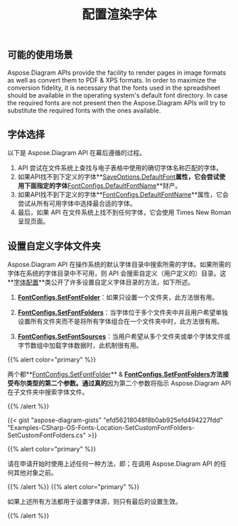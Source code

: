 ﻿---
title: 配置渲染字体
type: docs
weight: 10
url: /zh/net/configuring-fonts-for-rendering/
---
## **可能的使用场景**

Aspose.Diagram APIs provide the facility to render pages in image formats as well as convert them to PDF & XPS formats. In order to maximize the conversion fidelity, it is necessary that the fonts used in the spreadsheet should be available in the operating system's default font directory. In case the required fonts are not present then the Aspose.Diagram APIs will try to substitute the required fonts with the ones available.

## **字体选择**

以下是 Aspose.Diagram API 在幕后遵循的过程。

1. API 尝试在文件系统上查找与电子表格中使用的确切字体名称匹配的字体。
1. 如果API找不到下定义的字体**[SaveOptions.DefaultFont](https://reference.aspose.com/diagram/net/aspose.diagram.saving/saveoptions/defaultfont/)**属性，它会尝试使用下面指定的字体**[FontConfigs.DefaultFontName](https://reference.aspose.com/diagram/net/aspose.diagram/fontconfigs/defaultfontname/)**财产。
1. 如果API找不到下定义的字体**[FontConfigs.DefaultFontName](https://reference.aspose.com/diagram/net/aspose.diagram/fontconfigs/defaultfontname/)**属性，它会尝试从所有可用字体中选择最合适的字体。
1. 最后，如果 API 在文件系统上找不到任何字体，它会使用 Times New Roman 呈现页面。

## **设置自定义字体文件夹**

Aspose.Diagram API 在操作系统的默认字体目录中搜索所需的字体。如果所需的字体在系统的字体目录中不可用，则 API 会搜索自定义（用户定义的）目录。这**[字体配置](https://reference.aspose.com/diagram/net/aspose.diagram/fontconfigs/)**类公开了许多设置自定义字体目录的方法，如下所述。

1. **[FontConfigs.SetFontFolder](https://reference.aspose.com/diagram/net/aspose.diagram/fontconfigs/setfontfolder/)**：如果只设置一个文件夹，此方法很有用。

1. **[FontConfigs.SetFontFolders](https://reference.aspose.com/diagram/net/aspose.diagram/fontconfigs/setfontfolders/)**：当字体位于多个文件夹中并且用户希望单独设置所有文件夹而不是将所有字体组合在一个文件夹中时，此方法很有用。
1. **[FontConfigs.SetFontSources](https://reference.aspose.com/diagram/net/aspose.diagram/fontconfigs/setfontsources/)**：当用户希望从多个文件夹或单个字体文件或字节数组中加载字体数据时，此机制很有用。

{{% alert color="primary" %}}

两个都**[FontConfigs.SetFontFolder](https://reference.aspose.com/diagram/net/aspose.diagram/fontconfigs/setfontfolder/)** & **[FontConfigs.SetFontFolders](https://reference.aspose.com/diagram/net/aspose.diagram/fontconfigs/setfontfolders/)**方法接受布尔类型的第二个参数。通过**真的**因为第二个参数将指示 Aspose.Diagram API 在子文件夹中搜索字体文件。

{{% /alert %}}

{{< gist "aspose-diagram-gists" "efd56218048f8b0ab925efd494227fdd" "Examples-CSharp-OS-Fonts-Location-SetCustomFontFolders-SetCustomFontFolders.cs" >}}

{{% alert color="primary" %}}

请在申请开始时使用上述任何一种方法，即；在调用 Aspose.Diagram API 的任何其他对象之前。

{{% /alert %}} {{% alert color="primary" %}}

如果上述所有方法都用于设置字体源，则只有最后的设置生效。

{{% /alert %}}

